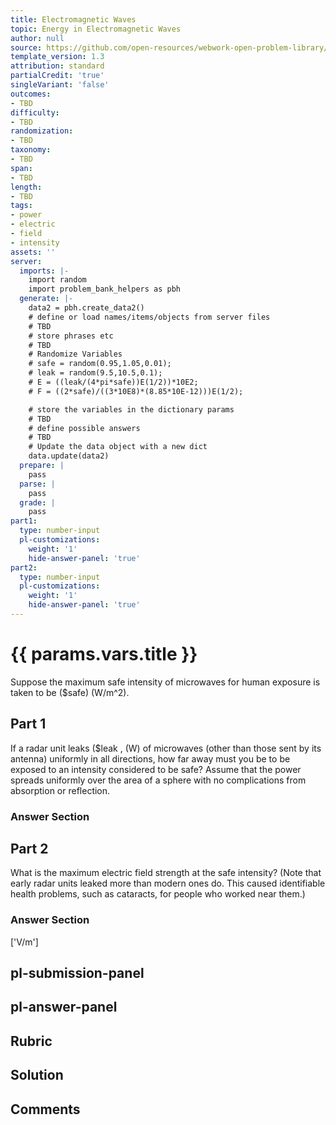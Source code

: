 ```yaml
---
title: Electromagnetic Waves
topic: Energy in Electromagnetic Waves
author: null
source: https://github.com/open-resources/webwork-open-problem-library/tree/master/Contrib/BrockPhysics/College_Physics_Urone/24.Electromagnetic_Waves/24-04.Energy_in_Electromagnetic_Waves/NU_U17_24_04_005.pg
template_version: 1.3
attribution: standard
partialCredit: 'true'
singleVariant: 'false'
outcomes:
- TBD
difficulty:
- TBD
randomization:
- TBD
taxonomy:
- TBD
span:
- TBD
length:
- TBD
tags:
- power
- electric
- field
- intensity
assets: ''
server:
  imports: |-
    import random
    import problem_bank_helpers as pbh
  generate: |-
    data2 = pbh.create_data2()
    # define or load names/items/objects from server files
    # TBD
    # store phrases etc
    # TBD
    # Randomize Variables
    # safe = random(0.95,1.05,0.01);
    # leak = random(9.5,10.5,0.1);
    # E = ((leak/(4*pi*safe))E(1/2))*10E2;
    # F = ((2*safe)/((3*10E8)*(8.85*10E-12)))E(1/2);

    # store the variables in the dictionary params
    # TBD
    # define possible answers
    # TBD
    # Update the data object with a new dict
    data.update(data2)
  prepare: |
    pass
  parse: |
    pass
  grade: |
    pass
part1:
  type: number-input
  pl-customizations:
    weight: '1'
    hide-answer-panel: 'true'
part2:
  type: number-input
  pl-customizations:
    weight: '1'
    hide-answer-panel: 'true'
---
```


# {{ params.vars.title }} 


Suppose the maximum safe intensity of microwaves for human exposure is taken to be ($safe) (W/m^2).

## Part 1 
If a radar unit leaks ($leak , (W) of microwaves (other than those sent by its antenna) uniformly in all directions, how far away must you be to be exposed to an intensity considered to be safe? Assume that the power spreads uniformly over the area of a sphere with no complications from absorption or reflection. 


 ### Answer Section

## Part 2 
What is the maximum electric field strength at the safe intensity? (Note that early radar units leaked more than modern ones do. This caused identifiable health problems, such as cataracts, for people who worked near them.) 


 ### Answer Section
['V/m']

## pl-submission-panel 


## pl-answer-panel 


## Rubric 


## Solution 


## Comments 


